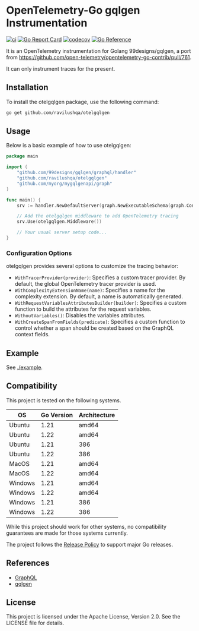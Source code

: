 # OpenTelemetry-Go gqlgen Instrumentation

[![ci](https://github.com/ravilushqa/otelgqlgen/actions/workflows/ci.yaml/badge.svg?branch=main)](https://github.com/ravilushqa/otelgqlgen/actions/workflows/ci.yaml)
[![Go Report Card](https://goreportcard.com/badge/github.com/ravilushqa/otelgqlgen)](https://goreportcard.com/report/github.com/ravilushqa/otelgqlgen)
[![codecov](https://codecov.io/gh/ravilushqa/otelgqlgen/branch/main/graph/badge.svg?token=4LXALH3K72)](https://codecov.io/gh/ravilushqa/otelgqlgen)
[![Go Reference](https://pkg.go.dev/badge/github.com/ravilushqa/otelgqlgen.svg)](https://pkg.go.dev/github.com/ravilushqa/otelgqlgen)

It is an OpenTelemetry instrumentation for Golang 99designs/gqlgen, a port from https://github.com/open-telemetry/opentelemetry-go-contrib/pull/761.

It can only instrument traces for the present.

## Installation

To install the otelgqlgen package, use the following command:

```bash
go get github.com/ravilushqa/otelgqlgen
```

## Usage

Below is a basic example of how to use otelgqlgen:

```go
package main

import (
    "github.com/99designs/gqlgen/graphql/handler"
    "github.com/ravilushqa/otelgqlgen"
    "github.com/myorg/mygqlgenapi/graph"
)

func main() {
    srv := handler.NewDefaultServer(graph.NewExecutableSchema(graph.Config{Resolvers: &graph.Resolver{}}))

    // Add the otelgqlgen middleware to add OpenTelemetry tracing
    srv.Use(otelgqlgen.Middleware())

    // Your usual server setup code...
}
```

### Configuration Options

otelgqlgen provides several options to customize the tracing behavior:

- `WithTracerProvider(provider)`: Specifies a custom tracer provider. By default, the global OpenTelemetry tracer provider is used.
- `WithComplexityExtensionName(name)`: Specifies a name for the complexity extension. By default, a name is automatically generated.
- `WithRequestVariablesAttributesBuilder(builder)`: Specifies a custom function to build the attributes for the request variables.
- `WithoutVariables()`: Disables the variables attributes.
- `WithCreateSpanFromFields(predicate)`: Specifies a custom function to control whether a span should be created based on the GraphQL context fields.

## Example

See [./example](./example).

## Compatibility

This project is tested on the following systems.

| OS      | Go Version | Architecture |
| ------- |------------| ------------ |
| Ubuntu  | 1.21       | amd64        |
| Ubuntu  | 1.22       | amd64        |
| Ubuntu  | 1.21       | 386          |
| Ubuntu  | 1.22       | 386          |
| MacOS   | 1.21       | amd64        |
| MacOS   | 1.22       | amd64        |
| Windows | 1.21       | amd64        |
| Windows | 1.22       | amd64        |
| Windows | 1.21       | 386          |
| Windows | 1.22       | 386          |

While this project should work for other systems, no compatibility guarantees
are made for those systems currently.

The project follows the [Release Policy](https://golang.org/doc/devel/release#policy) to support major Go releases.


## References

- [GraphQL](https://graphql.org/)
- [gqlgen](https://gqlgen.com)

## License

This project is licensed under the Apache License, Version 2.0. See the LICENSE file for details.
